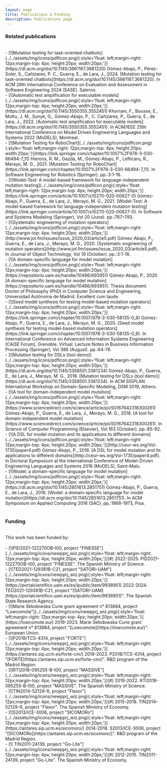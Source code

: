 ```yaml
---
layout: page
title: Publications & Funding
description: Publications page
---
```


### Related publications
<br>
<div style="text-align: left" markdown="1">
- [![Mutation testing for task-oriented chatbots](../../assets/img/icons/pdfIcon.png){:style='float: left;margin-right: 12px;margin-top: 4px; height:20px; width:20px;'}](https://dl.acm.org/doi/10.1145/3661167.3661220) Gómez-Abajo, P., Pérez-Soler, S., Cañizares, P. C., Guerra, E., de Lara, J., 2024. [Mutation testing for task-oriented chatbots](https://dl.acm.org/doi/10.1145/3661167.3661220). In ACM 28th International Conference on Evaluation and Assessment in Software Engineering 2024 (EASE). Salerno.
</div>
<div style="text-align: left" markdown="1">
- [![Automatic test amplification for executable models](../../assets/img/icons/pdfIcon.png){:style='float: left;margin-right: 12px;margin-top: 4px; height:20px; width:20px;'}](https://dl.acm.org/doi/10.1145/3550355.3552451) Khorram, F., Bousse, E., Mottu, J. M., Sunyé, G., Gómez-Abajo, P., C. Cañizares, P., Guerra, E., de Lara, J., 2022. [Automatic test amplification for executable models](https://dl.acm.org/doi/10.1145/3550355.3552451). In ACM/IEEE 25th International Conference on Model Driven Engineering Languages and Systems 2022 (MoDELS), Montreal.
</div>
<div style="text-align: left" markdown="1">
- [![Mutation Testing for RoboChart](../../assets/img/icons/pdfIcon.png){:style='float: left;margin-right: 12px;margin-top: 4px; height:20px; width:20px;'}](https://link.springer.com/chapter/10.1007%2F978-3-030-66494-7_11) Hierons, R. M., Gazda, M., Gómez-Abajo, P., Lefticaru, R., Merayo, M. G., 2021. [Mutation Testing for RoboChart](https://link.springer.com/chapter/10.1007%2F978-3-030-66494-7_11). In Software Engineering for Robotics (Springer). pp.:3:1-16.
</div>
<div style="text-align: left" markdown="1">
- [![Wodel-Test: A model-based framework for language-independent mutation testing](../../assets/img/icons/pdfIcon.png){:style='float: left;margin-right: 12px;margin-top: 4px; height:20px; width:20px;'}](https://link.springer.com/article/10.1007/s10270-020-00827-0) Gómez-Abajo, P., Guerra, E., de Lara, J., Merayo, M. G., 2021. [Wodel-Test: A model-based framework for language-independent mutation testing](https://link.springer.com/article/10.1007/s10270-020-00827-0). In Software and Systems Modeling (Springer), Vol 20 (June). pp.:767–793.
</div>
<div style="text-align: left" markdown="1">
- [![Systematic engineering of mutation operators](../../assets/img/icons/pdfIcon.png){:style='float: left;margin-right: 12px;margin-top: 4px; height:20px; width:20px;'}](http://www.jot.fm/issues/issue_2020_03/article5.pdf) Gómez-Abajo, P., Guerra, E., de Lara, J., Merayo, M. G., 2020. [Systematic engineering of mutation operators](http://www.jot.fm/issues/issue_2020_03/article5.pdf). In Journal of Object Technology, Vol 19 (October). pp.:3:1-16.
</div>
<div style="text-align: left" markdown="1">
- [![A domain-specific language for model mutation](../../assets/img/icons/pdfIcon.png){:style='float: left;margin-right: 12px;margin-top: 4px; height:20px; width:20px;'}](https://repositorio.uam.es/handle/10486/693951) Gómez-Abajo, P., 2020. [A domain-specific language for model mutation](https://repositorio.uam.es/handle/10486/693951). Thesis document. Doctor of Philosophy (PhD) in Computer Science and Engineering, Universidad Autónoma de Madrid. Excellent cum laude.
</div>
<div style="text-align: left" markdown="1">
- [![Seed model synthesis for testing model-based mutation operators](../../assets/img/icons/pdfIcon.png){:style='float: left;margin-right: 12px;margin-top: 4px; height:20px; width:20px;'}](https://link.springer.com/chapter/10.1007/978-3-030-58135-0_6) Gómez-Abajo, P., Guerra, E., de Lara, J., Merayo, M. G., 2020. [Seed model synthesis for testing model-based mutation operators](https://link.springer.com/chapter/10.1007/978-3-030-58135-0_6). In International Conference on Advanced Information Systems Engineering (CAiSE Forum), Grenoble. Virtual. Lecture Notes in Business Information Processing (Springer), Vol 386 (August). pp.:64-76.
</div>
<div style="text-align: left" markdown="1">
- [![Mutation testing for DSLs (tool demo)](../../assets/img/icons/pdfIcon.png){:style='float: left;margin-right: 12px;margin-top: 4px; height:20px; width:20px;'}](https://dl.acm.org/doi/10.1145/3358501.3361234) Gómez-Abajo, P., Guerra, E., de Lara, J., Merayo, M. G., 2019. [Mutation testing for DSLs (tool demo)](https://dl.acm.org/doi/10.1145/3358501.3361234). In ACM SIGPLAN International Workshop on Domain-Specific Modeling, DSM 2019, Athens.
</div>
<div style="text-align: left" markdown="1">
- [![A tool for domain-independent model mutation](../../assets/img/icons/pdfIcon.png){:style='float: left;margin-right: 12px;margin-top: 4px; height:20px; width:20px;'}](https://www.sciencedirect.com/science/article/pii/S0167642318300261) Gómez-Abajo, P., Guerra, E., de Lara, J., Merayo, M. G., 2018. [A tool for domain-independent model mutation](https://www.sciencedirect.com/science/article/pii/S0167642318300261). In Science of Computer Programming (Elsevier), Vol 163 (October). pp.:85-92.
</div>
<div style="text-align: left" markdown="1">
- [![A DSL for model mutation and its applications to different domains](../../assets/img/icons/pdfIcon.png){:style='float: left;margin-right: 12px;margin-top: 4px; height:20px; width:20px;'}](http://ceur-ws.org/Vol-1735/paper4.pdf) Gómez-Abajo, P., 2016. [A DSL for model mutation and its applications to different domains](http://ceur-ws.org/Vol-1735/paper4.pdf). In Doctoral Symposium at the International Conference of Model-Driven Engineering Languages and Systems 2016 (MoDELS), Saint-Malo.
</div>
<div style="text-align: left" markdown="1">
- [![Wodel: a domain-specific language for model mutation](../../assets/img/icons/pdfIcon.png){:style='float: left;margin-right: 12px;margin-top: 4px; height:20px; width:20px;'}](https://dl.acm.org/doi/10.1145/2851613.2851751) Gómez-Abajo, P., Guerra, E., de Lara, J., 2016. [Wodel: a domain-specific language for model mutation](https://dl.acm.org/doi/10.1145/2851613.2851751). In ACM Symposium on Applied Computing 2016 (SAC), pp.:1968-1973, Pisa.
</div>
<br>

### Funding
<br>
This work has been funded by:
<br>
<br>
<div style="text-align: left" markdown="1">
- [![PID2021-122270OB-I00, project "FINESSE"](../../assets/img/icons/newpprj_wiz.png){:style='float: left;margin-right: 12px;margin-top: 4px; height:20px; width:20px;'}](#) 2022-2025. PID2021-122270OB-I00, project "FINESSE". The Spanish Ministry of Science. 
</div>
<div style="text-align: left" markdown="1">
- [![TED2021-129381B-C21, project "SATORI-UAM"](../../assets/img/icons/newpprj_wiz.png){:style='float: left;margin-right: 12px;margin-top: 4px; height:20px; width:20px;'}](https://portalcientifico.uam.es/es/ipublic/item/9938951) 2022-2024. TED2021-129381B-C21, project "[SATORI-UAM](https://portalcientifico.uam.es/es/ipublic/item/9938951)". The Spanish State Research Agency.
</div>
<div style="text-align: left" markdown="1">
- [![Marie Skłodowska Curie grant agreement n° 813884, project "Lowcomote"](../../assets/img/icons/newpprj_wiz.png){:style='float: left;margin-right: 12px;margin-top: 4px; height:20px; width:20px;'}](https://lowcomote.eu/) 2019-2023. Marie Skłodowska Curie grant agreement n° 813884, project "[Lowcomote](https://lowcomote.eu/)". European Union.
</div>
<div style="text-align: left" markdown="1">
- [![P2018/TCS-4314, project "FORTE"](../../assets/img/icons/newpprj_wiz.png){:style='float: left;margin-right: 12px;margin-top: 4px; height:20px; width:20px;'}](https://antares.sip.ucm.es/forte-cm/) 2019-2023. P2018/TCS-4314, project "[FORTE](https://antares.sip.ucm.es/forte-cm/)". R&D program of the Madrid Region.
</div>
<div style="text-align: left" markdown="1">
- [![RTI2018-095255-B-I00, project "MASSIVE"](../../assets/img/icons/newpprj_wiz.png){:style='float: left;margin-right: 12px;margin-top: 4px; height:20px; width:20px;'}](#) 2019-2022. RTI2018-095255-B-I00, project "MASSIVE". The Spanish Ministry of Science.
</div>
<div style="text-align: left" markdown="1">
- [![TIN2014-52129-R, project "Flexor"](../../assets/img/icons/newpprj_wiz.png){:style='float: left;margin-right: 12px;margin-top: 4px; height:20px; width:20px;'}](#) 2015-2018. TIN2014-52129-R, project "Flexor". The Spanish Ministry of Economy.
</div>
<div style="text-align: left" markdown="1">
- [![S2013/ICE-3006, project "SICOMORo"](../../assets/img/icons/newpprj_wiz.png){:style='float: left;margin-right: 12px;margin-top: 4px; height:20px; width:20px;'}](https://antares.sip.ucm.es/sicomoro/) 2014-2018. S2013/ICE-3006, project "[SICOMORo](https://antares.sip.ucm.es/sicomoro/)". R&D program of the Madrid Region.
</div>
<div style="text-align: left" markdown="1">
- [![ TIN2011-24139, project "Go-Lite"](../../assets/img/icons/newpprj_wiz.png){:style='float: left;margin-right: 12px;margin-top: 4px; height:20px; width:20px;'}](#) 2012-2015. TIN2011-24139, project "Go-Lite". The Spanish Ministry of Economy. 
</div>
<br>